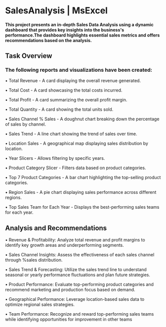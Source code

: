 # SalesAnalysis | MsExcel
#### This project presents an in-depth Sales Data Analysis using a dynamic dashboard that provides key insights into the business's performance.The dashboard highlights essential sales metrics and offers recommendations based on the analysis.

## Task Overview

### The following reports and visualizations have been created:

•	Total Revenue - A card displaying the overall revenue generated.

•	Total Cost - A card showcasing the total costs incurred.

•	Total Profit - A card summarizing the overall profit margin.

•	Total Quantity - A card showing the total units sold.

•	Sales Channel % Sales - A doughnut chart breaking down the percentage of sales by channel.

•	Sales Trend - A line chart showing the trend of sales over time.

•	Location Sales - A geographical map displaying sales distribution by location.

•	Year Slicers - Allows filtering by specific years.

•	Product Category Slicer - Filters data based on product categories.

•	Top 7 Product Categories - A bar chart highlighting the top-selling product categories.

•	Region Sales - A pie chart displaying sales performance across different regions.

•	Top Sales Team for Each Year - Displays the best-performing sales teams for each year.


## Analysis and Recommendations

•	Revenue & Profitability: Analyze total revenue and profit margins to identify key growth areas and underperforming segments.

•	Sales Channel Insights: Assess the effectiveness of each sales channel through %sales distribution.

•	Sales Trend & Forecasting: Utilize the sales trend line to understand seasonal or yearly performance fluctuations and plan future strategies.

•	Product Performance: Evaluate top-performing product categories and recommend marketing and production focus based on demand.

•	Geographical Performance: Leverage location-based sales data to optimize regional sales strategies.

•	Team Performance: Recognize and reward top-performing sales teams while identifying opportunities for improvement in other teams

